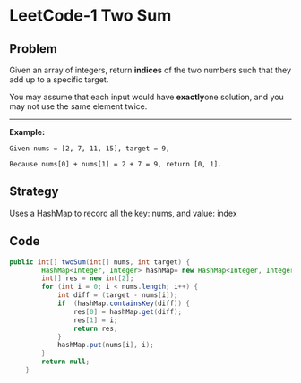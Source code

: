 # LeetCode-1 Two Sum

## Problem

Given an array of integers, return **indices** of the two numbers such that they add up to a specific target.

You may assume that each input would have **exactly**one solution, and you may not use the same element twice.

-----------
**Example:**

`Given nums = [2, 7, 11, 15], target = 9,`

`Because nums[0] + nums[1] = 2 + 7 = 9, return [0, 1].`

## Strategy

Uses a HashMap to record all the key: nums, and value: index

## Code

```java
public int[] twoSum(int[] nums, int target) {
        HashMap<Integer, Integer> hashMap= new HashMap<Integer, Integer>();
        int[] res = new int[2];
        for (int i = 0; i < nums.length; i++) {
            int diff = (target - nums[i]);
            if  (hashMap.containsKey(diff)) {
                res[0] = hashMap.get(diff);
                res[1] = i;
                return res;
            }
            hashMap.put(nums[i], i);
        }
        return null;
    }
```